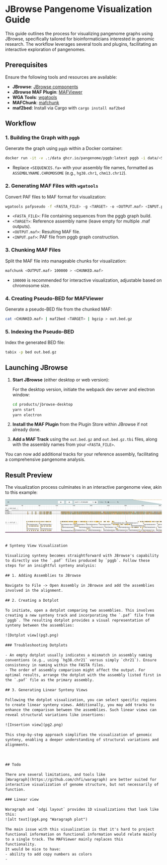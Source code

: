 # JBrowse Pangenome Visualization Guide

This guide outlines the process for visualizing pangenome graphs using JBrowse, specifically tailored for bioinformaticians interested in genomic research. The workflow leverages several tools and plugins, facilitating an interactive exploration of pangenomes.

## Prerequisites

Ensure the following tools and resources are available:

- **JBrowse**: [JBrowse components](https://github.com/GMOD/jbrowse-components/)
- **JBrowse MAF Plugin**: [MAFViewer](https://github.com/cmdcolin/jbrowse-plugin-mafviewer)
- **WGA Tools**: [wgatools](https://github.com/wjwei-handsome/wgatools)
- **MAFChunk**: [mafchunk](https://github.com/pangenome/mafchunk)
- **maf2bed**: Install via Cargo with `cargo install maf2bed`

## Workflow

### 1. Building the Graph with `pggb`

Generate the graph using `pggb` within a Docker container:

```bash
docker run -it -v .:/data ghcr.io/pangenome/pggb:latest pggb -i data/<SEQUENCES.fa> -M -o data/OUTPUTDIR -n 2 -t 15 -p 90 -s 5000
```

- Replace `<SEQUENCES.fa>` with your assembly file names, formatted as `ASSEMBLYNAME.CHROMOSOME` (e.g., `hg38.chr1`, `chm13.chr12`).

### 2. Generating MAF Files with `wgatools`

Convert PAF files to MAF format for visualization:

```bash
wgatools pafpseudo -f <FASTA_FILE> -g <TARGET> -o <OUTPUT.maf> <INPUT.paf>
```

- `<FASTA_FILE>`: File containing sequences from the pggb graph build.
- `<TARGET>`: Reference assembly name (leave empty for multiple .maf outputs).
- `<OUTPUT.maf>`: Resulting MAF file.
- `<INPUT.paf>`: PAF file from pggb graph construction.

### 3. Chunking MAF Files

Split the MAF file into manageable chunks for visualization:

```bash
mafchunk <OUTPUT.maf> 100000 > <CHUNKED.maf>
```

- `100000` is recommended for interactive visualization, adjustable based on chromosome size.

### 4. Creating Pseudo-BED for MAFViewer

Generate a pseudo-BED file from the chunked MAF:

```bash
cat <CHUNKED.maf> | maf2bed <TARGET> | bgzip > out.bed.gz
```

### 5. Indexing the Pseudo-BED

Index the generated BED file:

```bash
tabix -p bed out.bed.gz
```

## Launching JBrowse

1. **Start JBrowse** (either desktop or web version):

   For the desktop version, initiate the webpack dev server and electron window:

   ```bash
   cd products/jbrowse-desktop
   yarn start
   yarn electron
   ```

2. **Install the MAF Plugin** from the Plugin Store within JBrowse if not already done.

3. **Add a MAF Track** using the `out.bed.gz` and `out.bed.gz.tbi` files, along with the assembly names from your `<FASTA_FILE>`.

You can now add additional tracks for your reference assembly, facilitating a comprehensive pangenome analysis.

## Result Preview

The visualization process culminates in an interactive pangenome view, akin to this example:

![Initial pangenome view](pg1.png)
```

# Synteny View Visualization

Visualizing synteny becomes straightforward with JBrowse's capability to directly use the `.paf` files produced by `pggb`. Follow these steps for an insightful synteny analysis:

## 1. Adding Assemblies to JBrowse

Navigate to File -> Open Assembly in JBrowse and add the assemblies involved in the alignment.

## 2. Creating a Dotplot

To initiate, open a dotplot comparing two assemblies. This involves creating a new synteny track and incorporating the `.paf` file from `pggb`. The resulting dotplot provides a visual representation of synteny between the assemblies:

![Dotplot view](pg3.png)

### Troubleshooting Dotplots

- An empty dotplot usually indicates a mismatch in assembly naming conventions (e.g., using `hg38.chr21` versus simply `chr21`). Ensure consistency in naming within the FASTA files.
- The order of assembly comparison might affect the output. For optimal results, arrange the dotplot with the assembly listed first in the `.paf` file as the primary assembly.

## 3. Generating Linear Synteny Views

Following the dotplot visualization, you can select specific regions to create linear synteny views. Additionally, you may add tracks to enhance the comparison between the assemblies. Such linear views can reveal structural variations like insertions:

![Insertion view](pg2.png)

This step-by-step approach simplifies the visualization of genomic synteny, enabling a deeper understanding of structural variations and alignments.



## Todo

There are several limitations, and tools like
[Waragraph](https://github.com/chfi/waragraph) are better suited for
interactive visualization of genome structure, but not necessarily of
function.

### Linear view

Waragraph and `odgi layout` provides 1D visualizations that look like
this:
![alt text](pg4.png "Waragraph plot")

The main issue with this visualization is that it's hard to project
functional information on functional information would relate mainly
to a single track. The MAFViewer mainly replaces this
functionality.
It would be nice to have:
- ability to add copy numbers as colors
- 
